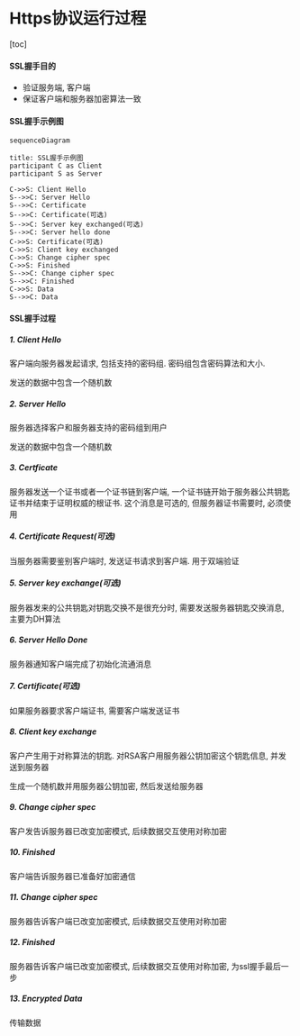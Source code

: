 # Https协议运行过程

[toc]

#### SSL握手目的

* 验证服务端, 客户端
* 保证客户端和服务器加密算法一致

#### SSL握手示例图

```mermaid
sequenceDiagram

title: SSL握手示例图
participant C as Client
participant S as Server

C->>S: Client Hello
S-->>C: Server Hello
S-->>C: Certificate
S-->>C: Certificate(可选)
S-->>C: Server key exchanged(可选)
S-->>C: Server hello done
C->>S: Certificate(可选)
C->>S: Client key exchanged
C->>S: Change cipher spec
C->>S: Finished
S-->>C: Change cipher spec
S-->>C: Finished
C->>S: Data
S-->>C: Data
```

#### SSL握手过程

##### 1. Client Hello

客户端向服务器发起请求, 包括支持的密码组. 密码组包含密码算法和大小.

发送的数据中包含一个随机数

##### 2. Server Hello

服务器选择客户和服务器支持的密码组到用户

发送的数据中包含一个随机数

##### 3. Certficate

服务器发送一个证书或者一个证书链到客户端, 一个证书链开始于服务器公共钥匙证书并结束于证明权威的根证书. 这个消息是可选的, 但服务器证书需要时, 必须使用

##### 4. Certificate Request(可选)

当服务器需要鉴别客户端时, 发送证书请求到客户端. 用于双端验证

##### 5. Server key exchange(可选)

服务器发来的公共钥匙对钥匙交换不是很充分时, 需要发送服务器钥匙交换消息, 主要为DH算法

##### 6. Server Hello Done

服务器通知客户端完成了初始化流通消息

##### 7. Certificate(可选)

如果服务器要求客户端证书, 需要客户端发送证书

##### 8. Client key exchange

客户产生用于对称算法的钥匙. 对RSA客户用服务器公钥加密这个钥匙信息, 并发送到服务器

生成一个随机数并用服务器公钥加密, 然后发送给服务器

##### 9. Change cipher spec

客户发告诉服务器已改变加密模式, 后续数据交互使用对称加密

##### 10. Finished

客户端告诉服务器已准备好加密通信

##### 11. Change cipher spec

服务器告诉客户端已改变加密模式, 后续数据交互使用对称加密

##### 12. Finished

服务器告诉客户端已改变加密模式, 后续数据交互使用对称加密, 为ssl握手最后一步

##### 13. Encrypted Data

传输数据
